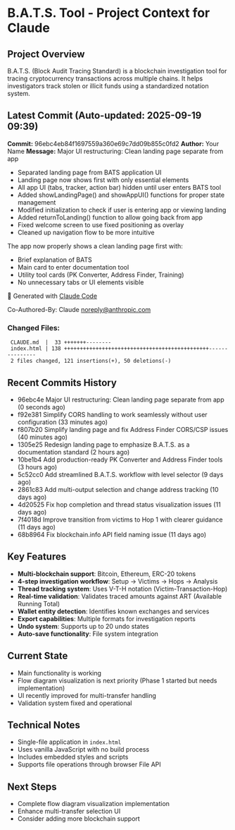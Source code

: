 # B.A.T.S. Tool - Project Context for Claude

## Project Overview
B.A.T.S. (Block Audit Tracing Standard) is a blockchain investigation tool for tracing cryptocurrency transactions across multiple chains. It helps investigators track stolen or illicit funds using a standardized notation system.

## Latest Commit (Auto-updated: 2025-09-19 09:39)

**Commit:** 96ebc4eb84f1697559a360e69c7dd09b855c0fd2
**Author:** Your Name
**Message:** Major UI restructuring: Clean landing page separate from app

- Separated landing page from BATS application UI
- Landing page now shows first with only essential elements
- All app UI (tabs, tracker, action bar) hidden until user enters BATS tool
- Added showLandingPage() and showAppUI() functions for proper state management
- Modified initialization to check if user is entering app or viewing landing
- Added returnToLanding() function to allow going back from app
- Fixed welcome screen to use fixed positioning as overlay
- Cleaned up navigation flow to be more intuitive

The app now properly shows a clean landing page first with:
- Brief explanation of BATS
- Main card to enter documentation tool
- Utility tool cards (PK Converter, Address Finder, Training)
- No unnecessary tabs or UI elements visible

🤖 Generated with [Claude Code](https://claude.ai/code)

Co-Authored-By: Claude <noreply@anthropic.com>

### Changed Files:
```
 CLAUDE.md  |  33 +++++++--------
 index.html | 138 ++++++++++++++++++++++++++++++++++++++++++++++---------------
 2 files changed, 121 insertions(+), 50 deletions(-)
```

## Recent Commits History

- 96ebc4e Major UI restructuring: Clean landing page separate from app (0 seconds ago)
- f92e381 Simplify CORS handling to work seamlessly without user configuration (33 minutes ago)
- f807b20 Simplify landing page and fix Address Finder CORS/CSP issues (40 minutes ago)
- 1305e25 Redesign landing page to emphasize B.A.T.S. as a documentation standard (2 hours ago)
- 10be1b4 Add production-ready PK Converter and Address Finder tools (3 hours ago)
- 5c52cc0 Add streamlined B.A.T.S. workflow with level selector (9 days ago)
- 2861c83 Add multi-output selection and change address tracking (10 days ago)
- 4d20525 Fix hop completion and thread status visualization issues (11 days ago)
- 7f4018d Improve transition from victims to Hop 1 with clearer guidance (11 days ago)
- 68b8964 Fix blockchain.info API field naming issue (11 days ago)

## Key Features
- **Multi-blockchain support**: Bitcoin, Ethereum, ERC-20 tokens
- **4-step investigation workflow**: Setup → Victims → Hops → Analysis
- **Thread tracking system**: Uses V-T-H notation (Victim-Transaction-Hop)
- **Real-time validation**: Validates traced amounts against ART (Available Running Total)
- **Wallet entity detection**: Identifies known exchanges and services
- **Export capabilities**: Multiple formats for investigation reports
- **Undo system**: Supports up to 20 undo states
- **Auto-save functionality**: File system integration

## Current State
- Main functionality is working
- Flow diagram visualization is next priority (Phase 1 started but needs implementation)
- UI recently improved for multi-transfer handling
- Validation system fixed and operational

## Technical Notes
- Single-file application in `index.html`
- Uses vanilla JavaScript with no build process
- Includes embedded styles and scripts
- Supports file operations through browser File API

## Next Steps
- Complete flow diagram visualization implementation
- Enhance multi-transfer selection UI
- Consider adding more blockchain support
